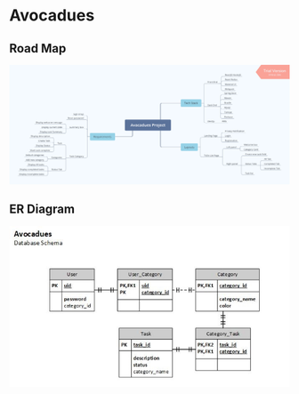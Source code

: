 # Avocadues

## Road Map



![projectmap](img/projectmap.png)



## ER Diagram

![ER_Diagram](img\ER_Diagram.jpg)